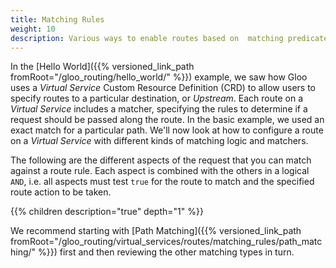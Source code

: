 ```yaml
---
title: Matching Rules
weight: 10
description: Various ways to enable routes based on  matching predicates.
---
```


In the [Hello World]({{% versioned_link_path fromRoot="/gloo_routing/hello_world/" %}}) example, we saw how Gloo uses a *Virtual Service* Custom Resource Definition (CRD) to allow users to specify routes to a particular destination, or *Upstream*. Each route on a *Virtual Service* includes a matcher, specifying the rules to determine if a request should be passed along the route. In the basic example, we used an exact match for a particular path. We'll now look at how to configure a route on a *Virtual Service* with different kinds of matching logic and matchers.

The following are the different aspects of the request that you can match against a route rule. Each aspect is combined with the others in a logical `AND`, i.e. all aspects must test `true` for the route to match and the specified route action to be taken.

{{% children description="true" depth="1" %}}

We recommend starting with [Path Matching]({{% versioned_link_path fromRoot="/gloo_routing/virtual_services/routes/matching_rules/path_matching/" %}}) first and then reviewing the other matching types in turn.
